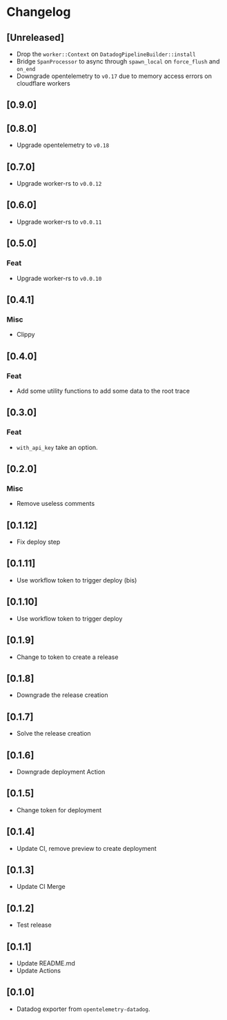 # Changelog

## [Unreleased]

- Drop the `worker::Context` on `DatadogPipelineBuilder::install`
- Bridge `SpanProcessor` to async through `spawn_local` on `force_flush` and `on_end`
- Downgrade opentelemetry to `v0.17` due to memory access errors on cloudflare workers

## [0.9.0]

## [0.8.0]

-   Upgrade opentelemetry to `v0.18`

## [0.7.0]

-   Upgrade worker-rs to `v0.0.12`

## [0.6.0]

-   Upgrade worker-rs to `v0.0.11`

## [0.5.0]

### Feat

-   Upgrade worker-rs to `v0.0.10`

## [0.4.1]

### Misc

-   Clippy

## [0.4.0]

### Feat

-   Add some utility functions to add some data to the root trace

## [0.3.0]

### Feat

-   `with_api_key` take an option.

## [0.2.0]

### Misc

-   Remove useless comments

## [0.1.12]

-   Fix deploy step

## [0.1.11]

-   Use workflow token to trigger deploy (bis)

## [0.1.10]

-   Use workflow token to trigger deploy

## [0.1.9]

-   Change to token to create a release

## [0.1.8]

-   Downgrade the release creation

## [0.1.7]

-   Solve the release creation

## [0.1.6]

-   Downgrade deployment Action

## [0.1.5]

-   Change token for deployment

## [0.1.4]

-   Update CI, remove preview to create deployment

## [0.1.3]

-   Update CI Merge

## [0.1.2]

-   Test release

## [0.1.1]

-   Update README.md
-   Update Actions

## [0.1.0]

-   Datadog exporter from `opentelemetry-datadog`.
